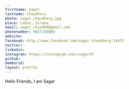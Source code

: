 ```yaml
---
firstname: Sagar 
lastname: Chaudhary 
photo: sagar_chaudhary.jpg 
place: Lahan, Siraha 
email: sagar.chyz009@gmail.com 
phonenumber: 9817756000 
website: 
facebook: http://www.facebook.com/sagar.chaudhary.14473 
twitter: 
linkedin: 
instagram: https://instagram.com/csagar47 
github: 
memberid:
layout: profile
---
```


Hello Friends, I am Sagar